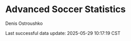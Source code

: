 # Advanced Soccer Statistics
Denis Ostroushko

<!-- gfm -->

Last successful data update: 2025-05-29 10:17:19 CST
